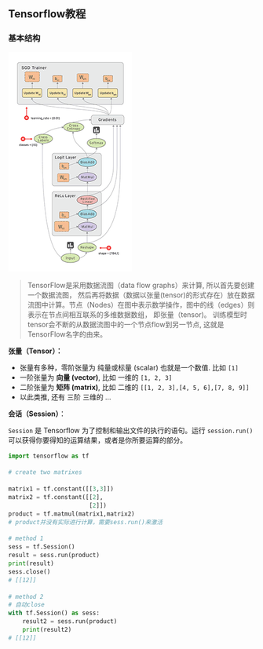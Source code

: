 ## Tensorflow教程

### 基本结构

![img](./Tensorflow教程.assets/tensors_flowing.gif)

> TensorFlow是采用数据流图（data flow graphs）来计算, 所以首先要创建一个数据流图， 然后再将数据（数据以张量(tensor)的形式存在）放在数据流图中计算。节点（Nodes）在图中表示数学操作，图中的线（edges）则表示在节点间相互联系的多维数据数组， 即张量（tensor)。 训练模型时tensor会不断的从数据流图中的一个节点flow到另一节点, 这就是TensorFlow名字的由来。

**张量（Tensor）：**

- 张量有多种，零阶张量为 纯量或标量 (scalar) 也就是一个数值. 比如 `[1]`
- 一阶张量为 **向量 (vector)**, 比如 一维的 `[1, 2, 3]`
- 二阶张量为 **矩阵 (matrix)**, 比如 二维的 `[[1, 2, 3],[4, 5, 6],[7, 8, 9]]`
- 以此类推, 还有 三阶 三维的 …

**会话（Session）**：

`Session` 是 Tensorflow 为了控制和输出文件的执行的语句。运行 `session.run()` 可以获得你要得知的运算结果，或者是你所要运算的部分。

```python
import tensorflow as tf

# create two matrixes

matrix1 = tf.constant([[3,3]])
matrix2 = tf.constant([[2],
                       [2]])
product = tf.matmul(matrix1,matrix2) 
# product并没有实际进行计算，需要sess.run()来激活

# method 1
sess = tf.Session()
result = sess.run(product)
print(result)
sess.close()
# [[12]]

# method 2
# 自动close
with tf.Session() as sess:
    result2 = sess.run(product)
    print(result2)
# [[12]]
```

